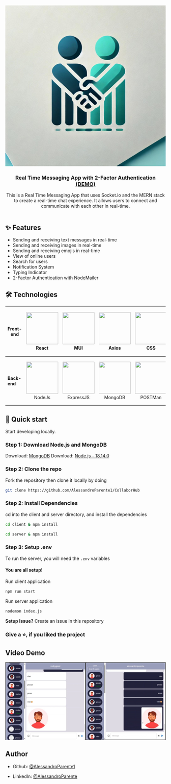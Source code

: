 <!-- INTRO SECTION -->
<br />
<p align="center">
  <a href="https://github.com/AlessandroParente1">
    <img src="client/public/favicon.jpg" alt="CollaborHub">
  </a>

<h3 align="center">Real Time Messaging App with 2-Factor Authentication
<a href="https://collaborhub-frontend.onrender.com/">(DEMO)</a></h3>

  <p align="center">
    This is a Real Time Messaging App that uses Socket.io and the MERN stack to create a real-time chat experience. It allows users to connect and communicate with each other in real-time.
    <br />
    <br />
  </p>





<!-- FEATURE SECTION -->

## ✨ Features

- Sending and receiving text messages in real-time
- Sending and receiving images in real-time
- Sending and receiving emojis in real-time
- View of online users
- Search for users
- Notification System
- Typing Indicator
- 2-Factor Authentication with NodeMailer

<!-- TECHNOLOGY SECTION -->

## 🛠️ Technologies

| **Front-end** | <p align="center"><img src="https://upload.wikimedia.org/wikipedia/commons/a/a7/React-icon.svg" width="100" height="100" /><br/>React</p>                                                                           | <p align="center"><img src="https://v4.mui.com/static/logo.png" width="100" height="100" /><br/>MUI</p>                                                                                              | <p align="center"><img src="https://axios-http.com/assets/logo.svg" width="100" height="100" /><br/>Axios</p>                                                          | <p align="center"><img src="https://upload.wikimedia.org/wikipedia/commons/d/d5/CSS3_logo_and_wordmark.svg" width="100" height="100" /><br/>CSS</p>                    |
|---------------|---------------------------------------------------------------------------------------------------------------------------------------------------------------------------------------------------------------------|------------------------------------------------------------------------------------------------------------------------------------------------------------------------------------------------------|------------------------------------------------------------------------------------------------------------------------------------------------------------------------|------------------------------------------------------------------------------------------------------------------------------------------------------------------------|
| **Back-end**  | <p align="center"><img src="https://images.g2crowd.com/uploads/product/image/large_detail/large_detail_f0b606abb6d19089febc9faeeba5bc05/nodejs-development-services.png" width="100" height="100" /><br/>NodeJs</p> | <p align="center"><img src="https://w7.pngwing.com/pngs/925/447/png-transparent-express-js-node-js-javascript-mongodb-node-js-text-trademark-logo.png" width="100" height="100" /><br/>ExpressJS</p> | <p align="center"><img src="https://cdn.icon-icons.com/icons2/2415/PNG/512/mongodb_original_wordmark_logo_icon_146425.png" width="100" height="100" /><br/>MongoDB</p> | <p align="center"><img src="https://uxwing.com/wp-content/themes/uxwing/download/brands-and-social-media/postman-icon.png" width="100" height="100" /><br/>POSTMan</p> |

## 🚀 Quick start

Start developing locally.

### Step 1: Download Node.js and MongoDB

Download: [MongoDB](https://www.mongodb.com/try/download/community)
Download: [Node.js - 18.14.0](https://nodejs.org/en/)

### Step 2: Clone the repo

Fork the repository then clone it locally by doing

```sh
git clone https://github.com/AlessandroParente1/CollaborHub
```

### Step 2: Install Dependencies

cd into the client and server directory, and install the dependencies

```sh
cd client & npm install
```

```sh
cd server & npm install
```

### Step 3: Setup .env

To run the server, you will need the `.env` variables

#### You are all setup!

Run client application

```sh
npm run start
```

Run server application

```sh
nodemon index.js
```

**Setup Issue?**
Create an issue in this repository

### Give a ⭐, if you liked the project

## Video Demo

[![Watch the video](https://github.com/AlessandroParente1/CollaborHub/blob/main/client/public/video-thumbnail.jpg)](https://youtu.be/O8tdEF53lno)

## Author

- Github: [@AlessandroParente1](https://github.com/AlessandroParente1)

- LinkedIn: [@AlessandroParente](https://www.linkedin.com/in/alessandro-parente-b56190221)



